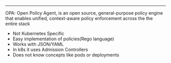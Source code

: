 ---
OPA: Open Policy Agent, is an open source, general-purpose policy engine that enables unified, context-aware policy enforcement across the the entire stack
- Not Kubernetes Specific
- Easy implementation of policies(Rego language)
- Works with JSON/YAML
- In k8s it uses Admission Controllers
- Does not know concepts like pods or deployments